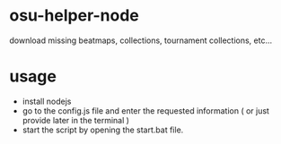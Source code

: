 # osu-helper-node

download missing beatmaps, collections, tournament collections, etc...

# usage
- install nodejs
- go to the config.js file and enter the requested information ( or just provide later in the terminal )
- start the script by opening the start.bat file.
